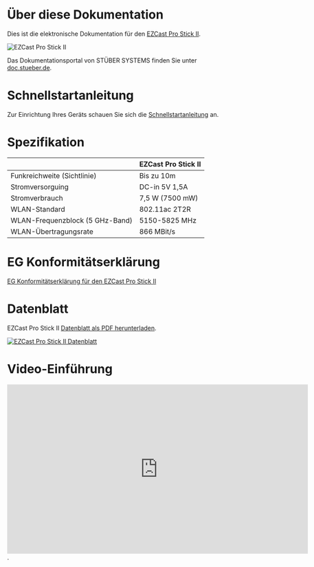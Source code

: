 # Über diese Dokumentation

Dies ist die elektronische Dokumentation für den [EZCast Pro Stick II](https://www.ezcastpro.de). 

![EZCast Pro Stick II](/images/ezcastproII_stick_small.png)

Das Dokumentationsportal von STÜBER SYSTEMS finden Sie unter [doc.stueber.de](https://doc.stueber.de).

# Schnellstartanleitung

Zur Einrichtung Ihres Geräts schauen Sie sich die [Schnellstartanleitung](quickstart.md) an.

# Spezifikation

|  | EZCast Pro Stick II |
| :---- | :---- |
| Funkreichweite (Sichtlinie) | Bis zu 10m |
| Stromversorguing | DC-in 5V 1,5A |
| Stromverbrauch | 7,5 W (7500 mW)
| WLAN-Standard | 802.11ac 2T2R | 
| WLAN-Frequenzblock (5 GHz-Band) |  5150-5825 MHz |
| WLAN-Übertragungsrate |  866 MBit/s |

# EG Konformitätserklärung

[EG Konformitätserklärung für den EZCast Pro Stick II](https://download.stueber.de/doc/de/ezcastpro/ezcastpro-stick-II.konformitaetserklaerung.pdf)
 
# Datenblatt

EZCast Pro Stick II [Datenblatt als PDF herunterladen](https://download.stueber.de/doc/de/ezcastpro/ezcastpro-stick-II.brochure.de.pdf).

<a href="https://download.stueber.de/doc/de/ezcastpro/ezcastpro-stick-II.brochure.de.pdf" align="left" target="_blank"><img src="/images/ezcastpro-stick-II.brochure_Seite_1.jpg" alt="EZCast Pro Stick II Datenblatt"></a>

# Video-Einführung

<iframe width="700" height="394" src="https://www.youtube.com/embed/YfugTJEISvk" frameborder="0" allow="accelerometer; autoplay; encrypted-media; gyroscope; picture-in-picture" allowfullscreen></iframe>.
